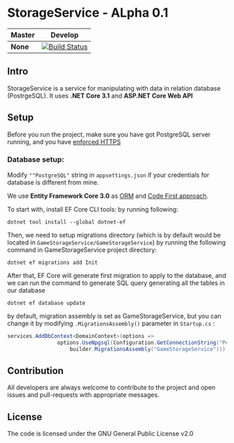 # StorageService - ALpha 0.1

| Master                                                                                                                          | Develop                                                                                                                          |
|---------------------------------------------------------------------------------------------------------------------------------|----------------------------------------------------------------------------------------------------------------------------------|
| **None** | [![Build Status](https://travis-ci.com/SkyMen-Lab/StorageService.svg?branch=develop)](https://travis-ci.com/SkyMen-Lab/StorageService) |


## Intro
StorageService is a service for manipulating with data in relation database (PostrgeSQL). It uses **.NET Core 3.1** and **ASP.NET Core Web API**

## Setup
Before you run the project, make sure you have got PostgreSQL server running, and you have [enforced HTTPS](https://docs.microsoft.com/en-us/aspnet/core/security/enforcing-ssl?view=aspnetcore-3.1&tabs=visual-studio)

### Database setup:
Modify `""PostgreSQL"` string in `appsettings.json` if your credentials for database is different from mine.

We use **Entity Framework Core 3.0** as [ORM](https://www.techopedia.com/definition/24200/object-relational-mapping--orm) and [Code First approach](https://entityframeworkcore.com/approach-code-first).

To start with, install EF Core CLI tools: by running following:
```
dotnet tool install --global dotnet-ef
```

Then, we need to setup migrations directory (which is by default would be located in `GameStorageService/GameStorageService`) by running the following command in GameStorageService project directory:
```
dotnet ef migrations add Init
```

After that, EF Core will generate first migration to apply to the database, and we can run the command to generate SQL query generating all the tables in our database
```
dotnet ef database update
```

by default, migration assembly is set as GameStorageService, but you can change it by modifying `.MigrationsAssembly()` parameter in `Startup.cs` : 
```cs
services.AddDbContext<DomainContext>(options =>
                options.UseNpgsql(Configuration.GetConnectionString("PostgreSQL"), builder => 
                    builder.MigrationsAssembly("GameStorageService")));
```
## Contribution
All developers are always welcome to contribute to the project and open issues and pull-requests with appropriate messages.

## License
The code is licensed under the GNU General Public License v2.0
